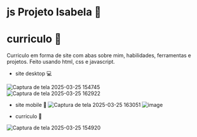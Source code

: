 # js Projeto Isabela 🎨
# curriculo 📄
Curriculo em forma de site com abas sobre mim, habilidades, ferramentas e projetos. Feito usando html, css e javascript.

 
* site desktop 💻

![Captura de tela 2025-03-25 154745](https://github.com/user-attachments/assets/8b4e19dc-cfb9-4fbf-9348-bc45d5aa570c)
![Captura de tela 2025-03-25 162922](https://github.com/user-attachments/assets/ad191ffe-2320-4a02-8f5c-05f3658830f4)




* site mobile 📱
![Captura de tela 2025-03-25 163051](https://github.com/user-attachments/assets/daebb7e1-7059-4914-80a4-1e95923be009)
![image](https://github.com/user-attachments/assets/f9f60938-242f-4090-a41a-7e3920cf6eab)





* curriculo 📝
  
![Captura de tela 2025-03-25 154920](https://github.com/user-attachments/assets/dbe6ac28-d46f-4123-8a4f-d746db4ed0f7)


 
